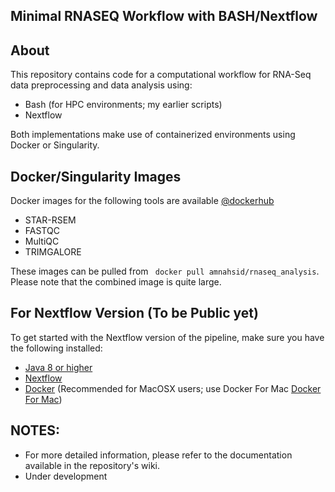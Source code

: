 ## Minimal RNASEQ Workflow with BASH/Nextflow 
## About
This repository contains code for a computational workflow for RNA-Seq data preprocessing and data analysis using:
- Bash (for HPC environments; my earlier scripts)
- Nextflow
  
Both implementations make use of containerized environments using Docker or Singularity.

## Docker/Singularity Images
Docker images for the following tools are available [@dockerhub](https://hub.docker.com/u/amnahsid)
 - STAR-RSEM 
 - FASTQC
 - MultiQC 
 - TRIMGALORE
   
 These images can be pulled from ``` docker pull amnahsid/rnaseq_analysis```. Please note that the combined image is quite large.

## For Nextflow Version (To be Public yet)

To get started with the Nextflow version of the pipeline, make sure you have the following installed:

* [Java 8 or higher](http://www.oracle.com/technetwork/java/javase/downloads/index.html)
* [Nextflow](https://github.com/amnahsiddiqa/NGS_Pipelines/wiki/Install-and-Check-NEXTFLOW)
* [Docker](https://docs.docker.com/install/) (Recommended for MacOSX users; use Docker For Mac  [Docker For Mac](https://www.docker.com/docker-mac))




## NOTES:
- For more detailed information, please refer to the documentation available in the repository's wiki.
- Under development 
